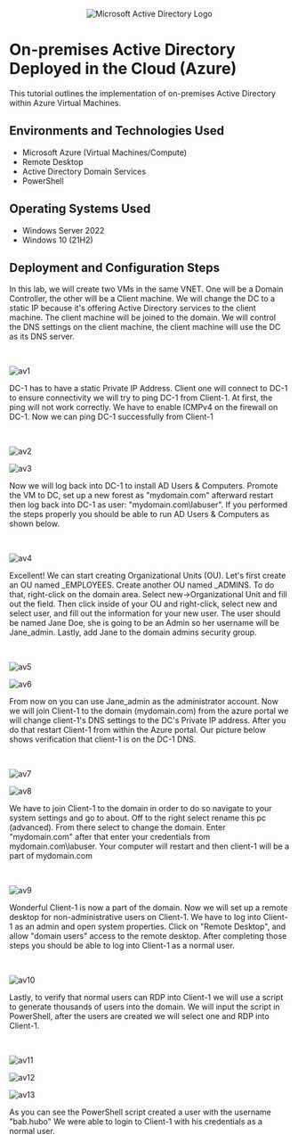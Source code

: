 <p align="center">
<img src="https://i.imgur.com/pU5A58S.png" alt="Microsoft Active Directory Logo"/>
</p>

<h1>On-premises Active Directory Deployed in the Cloud (Azure)</h1>
This tutorial outlines the implementation of on-premises Active Directory within Azure Virtual Machines.<br />



<h2>Environments and Technologies Used</h2>

- Microsoft Azure (Virtual Machines/Compute)
- Remote Desktop
- Active Directory Domain Services
- PowerShell

<h2>Operating Systems Used </h2>

- Windows Server 2022
- Windows 10 (21H2)


<h2>Deployment and Configuration Steps</h2>


<p>
In this lab, we will create two VMs in the same VNET. One will be a Domain Controller, the other will be a Client machine. We will change the DC to a static IP because it's offering Active Directory services to the client machine. The client machine will be joined to the domain. We will control the DNS settings on the client machine, the client machine will use the DC as its DNS server.
</p>
<br />

![av1](https://github.com/user-attachments/assets/6113bdcf-5fee-4591-96ee-6e9bb4920af5)

<p>
DC-1 has to have a static Private IP Address. Client one will connect to DC-1 to ensure connectivity we will try to ping DC-1 from Client-1. At first, the ping will not work correctly. We have to enable ICMPv4 on the firewall on DC-1. Now we can ping DC-1 successfully from Client-1
</p>
<br />

![av2](https://github.com/user-attachments/assets/a3075f14-db48-4f5f-b82c-b31ddb319cb8)

![av3](https://github.com/user-attachments/assets/94d5ae1f-d914-46c8-8f70-887fe8c10a3b)

<p>
Now we will log back into DC-1 to install AD Users & Computers. Promote the VM to DC, set up a new forest as "mydomain.com" afterward restart then log back into DC-1 as user: "mydomain.com\labuser". If you performed the steps properly you should be able to run AD Users & Computers as shown below.
</p>
<br /> 

![av4](https://github.com/user-attachments/assets/d1bd18ad-5809-4d0a-aca7-389a14d5d7d1)

<p>
Excellent! We can start creating Organizational Units (OU). Let's first create an OU named _EMPLOYEES. Create another OU named _ADMINS. To do that, right-click on the domain area. Select new->Organizational Unit and fill out the field. Then click inside of your OU and right-click, select new and select user, and fill out the information for your new user. The user should be named Jane Doe, she is going to be an Admin so her username will be Jane_admin. Lastly, add Jane to the domain admins security group.
</p>
<br />

![av5](https://github.com/user-attachments/assets/5a58a62f-a738-4803-934c-c74c2d810c7d)

![av6](https://github.com/user-attachments/assets/f4852681-021f-4684-b8d8-f9eb2b347418)

<p>
From now on you can use Jane_admin as the administrator account. Now we will join Client-1 to the domain (mydomain.com) from the azure portal we will change client-1's DNS settings to the DC's Private IP address. After you do that restart Client-1 from within the Azure portal. Our picture below shows verification that client-1 is on the DC-1 DNS.
</p>
<br />

![av7](https://github.com/user-attachments/assets/0a8eba21-7b24-4f04-8e9a-82bec52989c3)

![av8](https://github.com/user-attachments/assets/abbba814-e9a7-4ece-a215-fc4728012134)

<p>
We have to join Client-1 to the domain in order to do so navigate to your system settings and go to about. Off to the right select rename this pc (advanced). From there select to change the domain. Enter "mydomain.com" after that enter your credentials from mydomain.com\labuser. Your computer will restart and then client-1 will be a part of mydomain.com
</p>
<br /> 

![av9](https://github.com/user-attachments/assets/822ad85c-a523-4fb4-9852-8b67a4194e20)

<p>
Wonderful Client-1 is now a part of the domain. Now we will set up a remote desktop for non-administrative users on Client-1. We have to log into Client-1 as an admin and open system properties. Click on "Remote Desktop", and allow "domain users" access to the remote desktop. After completing those steps you should be able to log into Client-1 as a normal user.
</p>
<br /> 

![av10](https://github.com/user-attachments/assets/8e64b808-df1e-4e0a-8edd-84c360b1a40a)

<p>
Lastly, to verify that normal users can RDP into Client-1 we will use a script to generate thousands of users into the domain. We will input the script in PowerShell, after the users are created we will select one and RDP into Client-1.
</p>
<br />

![av11](https://github.com/user-attachments/assets/db842e21-b055-4836-91c5-742ef66cf431) 

![av12](https://github.com/user-attachments/assets/508d0b4b-029f-4edf-94dd-a25ab31996ff) 

![av13](https://github.com/user-attachments/assets/7d0f16a9-42e2-4d4f-9010-de1bb4bab69e) 

<p>
As you can see the PowerShell script created a user with the username "bab.hubo" We were able to login to Client-1 with his credentials as a normal user.  
</p>


